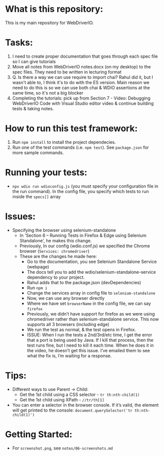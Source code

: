 # What is this repository:

This is my main repository for WebDriverIO.

# Tasks:

1. I need to create proper documentation that goes through each spec file so I can give tutorials
2. Move all notes from WebDriverIO notes.docx (on my desktop) to the spec files. They need to be written in lecturing format
3. Q. Is there a way we can use require to import chai? Rahul did it, but I wasn't able to, I think it's to do with the ES version. Main reason we need to do this is so we can use both chai & WDIO assertions at the same time, so it's not a big blocker
4. Completing the tutorials: pick up from Section 7 - Video: Debugging WebDriverIO Code with Visual Studio editor video & continue building tests & taking notes.

# How to run this test framework:

1. Run `npm install` to install the project dependecies.
2. Run one of the test commands (i.e. `npm test`). See `package.json` for more sample commands.

# Running your tests:

- `npx wdio run wdioconfig.js` (you must specify your configuration file in the run command). In the config file, you specify which tests to run inside the `specs[]` array

# Issues:

- Specifying the browser using selenium-standalone
  - In 'Section 6 – Running Tests in Firefox & Edge using Selenium Standalone', he makes this change.
  - Previously, In our config (wdio.conf.js) we specified the Chrome browser (`Services: chromedriver`)
  - These are the changes he made here:
    - Go to the documentation, you see Selenium Standalone Service (webpage)
    - The docs tell you to add the wdio/selenium-standalone-service dependency to your project.
    - Rahul adds that to the package.json (devDependencies)
    - Run `npm i`
    - Change the services array in config file to `selenium-standalone`
    - Now, we can use any browser directly
    - Where we have set `browserName` in the config file, we can say `firefox`
    - Previously, we didn’t have support for firefox as we were using chromedriver rather than selenium-standalone service. This now supports all 3 browsers (including edge)
    - We run the test as normal, & the test opens in Firefox.
    - ISSUE: When I run the tests a 2nd/3rd/etc time, I get the error that a port is being used by Java. If I kill that process, then the test runs fine, but I need to kill it each time. When he does it in the video, he doesn’t get this issue. I’ve emailed them to see what the fix is, I’m waiting for a response.

# Tips:

- Different ways to use Parent -> Child:
  - Get the 1st child using a CSS selector - `tr th:nth-child(1)`
  - Get the 1st child using XPath - `//tr/th[1]`
- You can enter a selector in the browser console. If it’s valid, the element will get printed to the console: `document.querySelector('tr th:nth-child(1)')`

# Getting Started:

- For `screenshot.png`, see `notes/06-screenshots.md`
